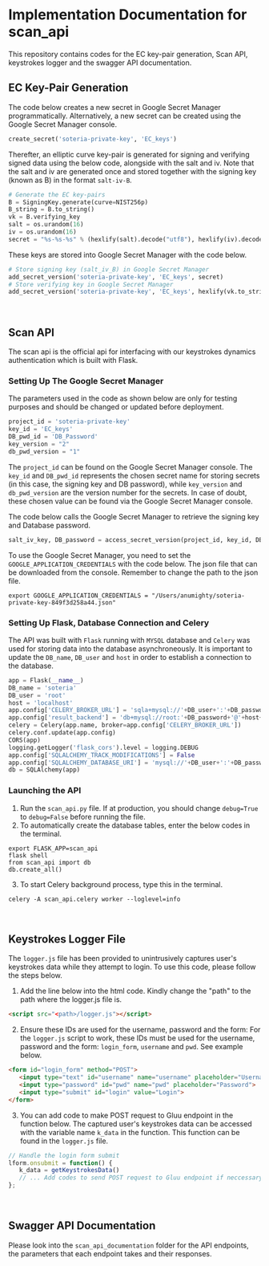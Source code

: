 # Implementation Documentation for scan_api
This repository contains codes for the EC key-pair generation, Scan API, keystrokes logger and the swagger API documentation.

<h2><strong> EC Key-Pair Generation</strong></h2>
The code below creates a new secret in Google Secret Manager programmatically. Alternatively, a new secret can be created using the Google Secret Manager console.

```python
create_secret('soteria-private-key', 'EC_keys')
```

Therefter, an elliptic curve key-pair is generated for signing and verifying signed data using the below code, alongside with the salt and iv. Note that the salt and iv are generated once and stored together with the signing key (known as B) in the format `salt-iv-B`.

```python
# Generate the EC key-pairs
B = SigningKey.generate(curve=NIST256p)
B_string = B.to_string()
vk = B.verifying_key
salt = os.urandom(16)
iv = os.urandom(16)
secret = "%s-%s-%s" % (hexlify(salt).decode("utf8"), hexlify(iv).decode("utf8"), hexlify(B_string).decode("utf8")) # Salt_iv_B
```

These keys are stored into Google Secret Manager with the code below.

```python
# Store signing key (salt_iv_B) in Google Secret Manager
add_secret_version('soteria-private-key', 'EC_keys', secret)
# Store verifying key in Google Secret Manager
add_secret_version('soteria-private-key', 'EC_keys', hexlify(vk.to_string()).decode("utf8"))
```

<br>
<h2><strong> Scan API</strong></h2>
The scan api is the official api for interfacing with our keystrokes dynamics authentication which is built with Flask.
<h3><Strong>Setting Up The Google Secret Manager</strong></h3>
The parameters used in the code as shown below are only for testing purposes and should be changed or updated before deployment.

```python
project_id = 'soteria-private-key'
key_id = 'EC_keys'
DB_pwd_id = 'DB_Password'
key_version = "2"
db_pwd_version = "1"
```

The `project_id` can be found on the Google Secret Manager console. The `key_id` and `DB_pwd_id` represents the chosen secret name for storing secrets (in this case, the signing key and DB password), while `key_version` and `db_pwd_version` are the version number for the secrets. In case of doubt, these chosen value can be found via the Google Secret Manager console.

The code below calls the Google Secret Manager to retrieve the signing key and Database password.

```python
salt_iv_key, DB_password = access_secret_version(project_id, key_id, DB_pwd_id, key_version, db_pwd_version)
```

To use the Google Secret Manager, you need to set the `GOOGLE_APPLICATION_CREDENTIALS` with the code below. The json file that can be downloaded from the console. Remember to change the path to the json file.

```
export GOOGLE_APPLICATION_CREDENTIALS = "/Users/anumighty/soteria-private-key-849f3d258a44.json"
```

<h3><Strong>Setting Up Flask, Database Connection and Celery</strong></h3>

The API was built with `Flask` running with `MYSQL` database and `Celery` was used for storing data into the database asynchroneously. It is important to update the `DB_name`, `DB_user` and `host` in order to establish a connection to the database.

```python
app = Flask(__name__)
DB_name = 'soteria'
DB_user = 'root'
host = 'localhost'
app.config['CELERY_BROKER_URL'] = 'sqla+mysql://'+DB_user+':'+DB_password+'@'+host+'/'+DB_name
app.config['result_backend'] = 'db+mysql://root:'+DB_password+'@'+host+'/'+DB_name
celery = Celery(app.name, broker=app.config['CELERY_BROKER_URL'])
celery.conf.update(app.config)
CORS(app)
logging.getLogger('flask_cors').level = logging.DEBUG
app.config['SQLALCHEMY_TRACK_MODIFICATIONS'] = False
app.config['SQLALCHEMY_DATABASE_URI'] = 'mysql://'+DB_user+':'+DB_password+'@'+host+'/'+DB_name
db = SQLAlchemy(app)
```

<h3><Strong>Launching the API</strong></h3>

1. Run the `scan_api.py` file. If at production, you should change `debug=True` to `debug=False` before running the file.
2. To automatically create the database tables, enter the below codes in the terminal.
```
export FLASK_APP=scan_api
flask shell
from scan_api import db
db.create_all()
```
3. To start Celery background process, type this in the terminal.
```
celery -A scan_api.celery worker --loglevel=info
```

<br>
<h2><strong> Keystrokes Logger File</strong></h2>

The `logger.js` file has been provided to unintrusively captures user's keystrokes data while they attempt to login. To use this code, please follow the steps below.

1. Add the line below into the html code. Kindly change the "path" to the path where the logger.js file is.

```html
<script src="<path>/logger.js"></script>
```

2. Ensure these IDs are used for the username, password and the form:
 For the `logger.js` script to work, these IDs must be used for the username, password and the form: `login_form`, `username` and `pwd`. See example below.

 ```html
<form id="login_form" method="POST">
    <input type="text" id="username" name="username" placeholder="Username">
    <input type="password" id="pwd" name="pwd" placeholder="Password">
    <input type="submit" id="login" value="Login">
</form>
 ```

 3. You can add code to make POST request to Gluu endpoint in the function below. The captured user's keystrokes data can be accessed with the variable name `k_data` in the function. This function can be found in the `logger.js` file. 

 ```javascript
 // Handle the login form submit
lform.onsubmit = function() {
    k_data = getKeystrokesData()
    // ... Add codes to send POST request to Gluu endpoint if neccessary
};
```
<br>

<h2><strong> Swagger API Documentation</strong></h2>

Please look into the `scan_api_documentation` folder for the API endpoints, the parameters that each endpoint takes and their responses.


